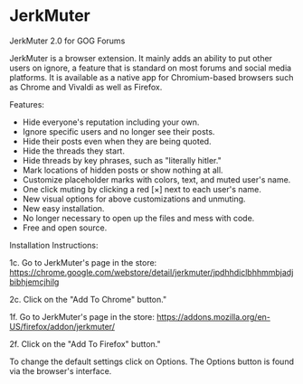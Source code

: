 # JerkMuter

JerkMuter 2.0 for GOG Forums

JerkMuter is a browser extension. It mainly adds an ability to put other users on ignore, a feature that is standard on most forums and social media platforms. It is available as a native app for Chromium-based browsers such as Chrome and Vivaldi as well as Firefox.

Features:

* Hide everyone's reputation including your own.
* Ignore specific users and no longer see their posts.
* Hide their posts even when they are being quoted.
* Hide the threads they start.
* Hide threads by key phrases, such as "literally hitler."
* Mark locations of hidden posts or show nothing at all.
* Customize placeholder marks with colors, text, and muted user's name.
* One click muting by clicking a red [×] next to each user's name.
* New visual options for above customizations and unmuting.
* New easy installation.
* No longer necessary to open up the files and mess with code.
* Free and open source.

Installation Instructions:

1c. Go to JerkMuter's page in the store: https://chrome.google.com/webstore/detail/jerkmuter/jpdhhdiclbhhmmbjadjbibhjemcjhilg

2c. Click on the "Add To Chrome" button."

1f. Go to JerkMuter's page in the store: https://addons.mozilla.org/en-US/firefox/addon/jerkmuter/

2f. Click on the "Add To Firefox" button."

To change the default settings click on Options. The Options button is found via the browser's interface.
